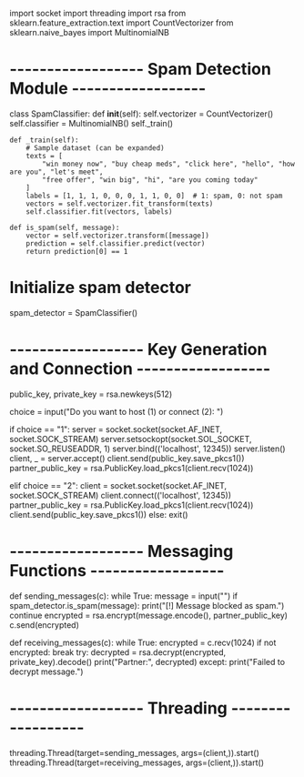 import socket
import threading
import rsa
from sklearn.feature_extraction.text import CountVectorizer
from sklearn.naive_bayes import MultinomialNB

# ------------------ Spam Detection Module ------------------

class SpamClassifier:
    def __init__(self):
        self.vectorizer = CountVectorizer()
        self.classifier = MultinomialNB()
        self._train()

    def _train(self):
        # Sample dataset (can be expanded)
        texts = [
            "win money now", "buy cheap meds", "click here", "hello", "how are you", "let's meet",
            "free offer", "win big", "hi", "are you coming today"
        ]
        labels = [1, 1, 1, 0, 0, 0, 1, 1, 0, 0]  # 1: spam, 0: not spam
        vectors = self.vectorizer.fit_transform(texts)
        self.classifier.fit(vectors, labels)

    def is_spam(self, message):
        vector = self.vectorizer.transform([message])
        prediction = self.classifier.predict(vector)
        return prediction[0] == 1

# Initialize spam detector
spam_detector = SpamClassifier()

# ------------------ Key Generation and Connection ------------------

public_key, private_key = rsa.newkeys(512)

choice = input("Do you want to host (1) or connect (2): ")

if choice == "1":
    server = socket.socket(socket.AF_INET, socket.SOCK_STREAM)
    server.setsockopt(socket.SOL_SOCKET, socket.SO_REUSEADDR, 1)
    server.bind(('localhost', 12345))
    server.listen()
    client, _ = server.accept()
    client.send(public_key.save_pkcs1())
    partner_public_key = rsa.PublicKey.load_pkcs1(client.recv(1024))

elif choice == "2":
    client = socket.socket(socket.AF_INET, socket.SOCK_STREAM)
    client.connect(('localhost', 12345))
    partner_public_key = rsa.PublicKey.load_pkcs1(client.recv(1024))
    client.send(public_key.save_pkcs1())
else:
    exit()

# ------------------ Messaging Functions ------------------

def sending_messages(c):
    while True:
        message = input("")
        if spam_detector.is_spam(message):
            print("[!] Message blocked as spam.")
            continue
        encrypted = rsa.encrypt(message.encode(), partner_public_key)
        c.send(encrypted)

def receiving_messages(c):
    while True:
        encrypted = c.recv(1024)
        if not encrypted:
            break
        try:
            decrypted = rsa.decrypt(encrypted, private_key).decode()
            print("Partner:", decrypted)
        except:
            print("Failed to decrypt message.")

# ------------------ Threading ------------------

threading.Thread(target=sending_messages, args=(client,)).start()
threading.Thread(target=receiving_messages, args=(client,)).start()
